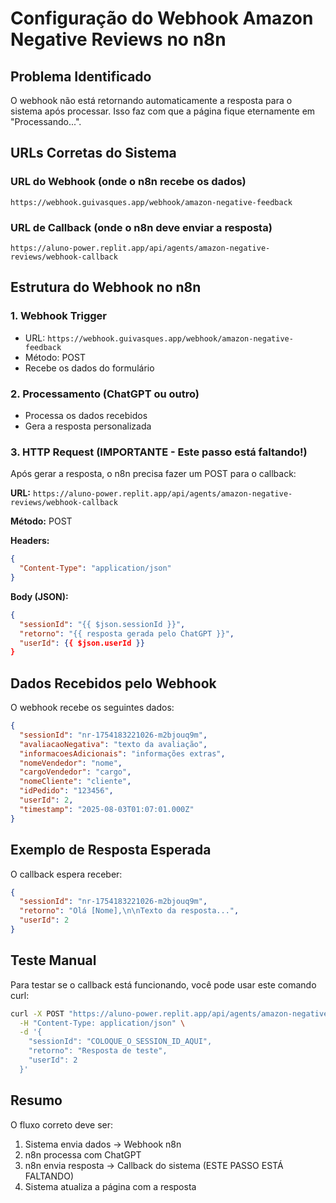 # Configuração do Webhook Amazon Negative Reviews no n8n

## Problema Identificado
O webhook não está retornando automaticamente a resposta para o sistema após processar. Isso faz com que a página fique eternamente em "Processando...".

## URLs Corretas do Sistema

### URL do Webhook (onde o n8n recebe os dados)
```
https://webhook.guivasques.app/webhook/amazon-negative-feedback
```

### URL de Callback (onde o n8n deve enviar a resposta)
```
https://aluno-power.replit.app/api/agents/amazon-negative-reviews/webhook-callback
```

## Estrutura do Webhook no n8n

### 1. Webhook Trigger
- URL: `https://webhook.guivasques.app/webhook/amazon-negative-feedback`
- Método: POST
- Recebe os dados do formulário

### 2. Processamento (ChatGPT ou outro)
- Processa os dados recebidos
- Gera a resposta personalizada

### 3. HTTP Request (IMPORTANTE - Este passo está faltando!)
Após gerar a resposta, o n8n precisa fazer um POST para o callback:

**URL:** `https://aluno-power.replit.app/api/agents/amazon-negative-reviews/webhook-callback`

**Método:** POST

**Headers:**
```json
{
  "Content-Type": "application/json"
}
```

**Body (JSON):**
```json
{
  "sessionId": "{{ $json.sessionId }}",
  "retorno": "{{ resposta gerada pelo ChatGPT }}",
  "userId": {{ $json.userId }}
}
```

## Dados Recebidos pelo Webhook

O webhook recebe os seguintes dados:
```json
{
  "sessionId": "nr-1754183221026-m2bjouq9m",
  "avaliacaoNegativa": "texto da avaliação",
  "informacoesAdicionais": "informações extras",
  "nomeVendedor": "nome",
  "cargoVendedor": "cargo",
  "nomeCliente": "cliente",
  "idPedido": "123456",
  "userId": 2,
  "timestamp": "2025-08-03T01:07:01.000Z"
}
```

## Exemplo de Resposta Esperada

O callback espera receber:
```json
{
  "sessionId": "nr-1754183221026-m2bjouq9m",
  "retorno": "Olá [Nome],\n\nTexto da resposta...",
  "userId": 2
}
```

## Teste Manual

Para testar se o callback está funcionando, você pode usar este comando curl:

```bash
curl -X POST "https://aluno-power.replit.app/api/agents/amazon-negative-reviews/webhook-callback" \
  -H "Content-Type: application/json" \
  -d '{
    "sessionId": "COLOQUE_O_SESSION_ID_AQUI",
    "retorno": "Resposta de teste",
    "userId": 2
  }'
```

## Resumo

O fluxo correto deve ser:
1. Sistema envia dados → Webhook n8n
2. n8n processa com ChatGPT
3. n8n envia resposta → Callback do sistema (ESTE PASSO ESTÁ FALTANDO)
4. Sistema atualiza a página com a resposta